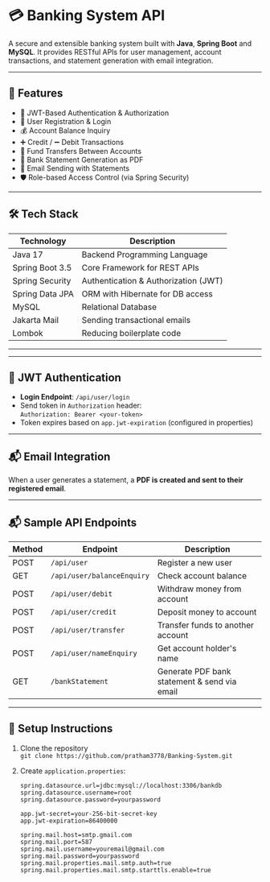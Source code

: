 # 💳 Banking System API

A secure and extensible banking system built with **Java**, **Spring Boot** and **MySQL**. It provides RESTful APIs for user management, account transactions, and statement generation with email integration.

---

## 🚀 Features

- 🔐 JWT-Based Authentication & Authorization
- 👤 User Registration & Login
- 💰 Account Balance Inquiry
- ➕ Credit / ➖ Debit Transactions
- 🔄 Fund Transfers Between Accounts
- 🧾 Bank Statement Generation as PDF
- 📧 Email Sending with Statements
- 🛡️ Role-based Access Control (via Spring Security)

---

## 🛠️ Tech Stack

| Technology        | Description                         |
|------------------|-------------------------------------|
| Java 17          | Backend Programming Language        |
| Spring Boot 3.5  | Core Framework for REST APIs        |
| Spring Security  | Authentication & Authorization (JWT)|
| Spring Data JPA  | ORM with Hibernate for DB access    |
| MySQL            | Relational Database                 |
| Jakarta Mail     | Sending transactional emails        |
| Lombok           | Reducing boilerplate code           |

---

---

## 🔐 JWT Authentication

- **Login Endpoint**: `/api/user/login`
- Send token in `Authorization` header:  
  `Authorization: Bearer <your-token>`
- Token expires based on `app.jwt-expiration` (configured in properties)

---

## 📬 Email Integration

When a user generates a statement, a **PDF is created and sent to their registered email**.

---

## 📬 Sample API Endpoints

| Method | Endpoint                            | Description                  |
|--------|-------------------------------------|------------------------------|
| POST   | `/api/user`                         | Register a new user          |
| GET    | `/api/user/balanceEnquiry`          | Check account balance        |
| POST   | `/api/user/debit`                   | Withdraw money from account  |
| POST   | `/api/user/credit`                  | Deposit money to account     |
| POST   | `/api/user/transfer`                | Transfer funds to another account |
| POST   | `/api/user/nameEnquiry`             | Get account holder's name    |
| GET    | `/bankStatement`            | Generate PDF bank statement & send via email |

---

## 🔧 Setup Instructions

1. Clone the repository  
   `git clone https://github.com/pratham3778/Banking-System.git`

2. Create `application.properties`:
   ```properties
   spring.datasource.url=jdbc:mysql://localhost:3306/bankdb
   spring.datasource.username=root
   spring.datasource.password=yourpassword

   app.jwt-secret=your-256-bit-secret-key
   app.jwt-expiration=86400000

   spring.mail.host=smtp.gmail.com
   spring.mail.port=587
   spring.mail.username=youremail@gmail.com
   spring.mail.password=yourpassword
   spring.mail.properties.mail.smtp.auth=true
   spring.mail.properties.mail.smtp.starttls.enable=true


